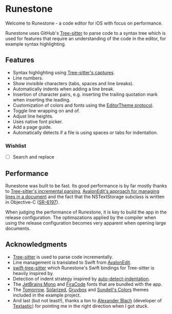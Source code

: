 # Runestone

Welcome to Runestone - a code editor for iOS with focus on performance.

Runestone uses GitHub's [Tree-sitter](https://tree-sitter.github.io/tree-sitter/) to parse code to a syntax tree which is used for features that require an understanding of the code in the editor, for example syntax highlighting.

## Features

- Syntax highlighting using [Tree-sitter's captures](https://tree-sitter.github.io/tree-sitter/syntax-highlighting#highlights).
- Line numbers.
- Show invisible characters (tabs, spaces and line breaks).
- Automatically indents when adding a line break.
- Insertion of character pairs, e.g. inserting the trailing quotation mark when inserting the leading.
- Customization of colors and fonts using the [EditorTheme protocol](https://github.com/simonbs/Runestone/blob/main/Sources/Runestone/Editor/EditorTheme.swift).
- Toggle line wrapping on and of.
- Adjust line heights.
- Uses native font picker.
- Add a page guide.
- Automatically detects if a file is using spaces or tabs for indentation.

### Wishlist

- [ ] Search and replace

## Performance

Runestone was built to be fast. Its good performance is by far mostly thanks to [Tree-sitter's incremental parsing](https://tree-sitter.github.io/tree-sitter/), [AvalonEdit's approach for managing lines in a document](https://github.com/icsharpcode/AvalonEdit/blob/master/ICSharpCode.AvalonEdit/Document/DocumentLineTree.cs) and the fact that the NSTextStorage subclass is written in Objective-C ([SR-6197](https://bugs.swift.org/plugins/servlet/mobile#issue/SR-6197)).

When judging the performance of Runestone, it is key to build the app in the release configuration. The optimazations applied by the compiler when using the release configuration becomes very apparent when opening large documents.

## Acknowledgments

- [Tree-sitter](https://tree-sitter.github.io/tree-sitter) is used to parse code incrementally.
- Line management is translated to Swift from [AvalonEdit](https://github.com/icsharpcode/AvalonEdit).
- [swift-tree-sitter](https://github.com/viktorstrate/swift-tree-sitter) which Runestone's Swift bindings for Tree-sitter is heavily inspired by.
- Detection of indent strategy inspired by [auto-detect-indentation](https://github.com/jtokoph/auto-detect-indentation).
- The [JetBrains Mono](https://www.jetbrains.com/lp/mono/) and [FiraCode](https://github.com/tonsky/FiraCode) fonts that are bundled with the app.
- The [Tomorrow](https://github.com/chriskempson/tomorrow-theme), [Solarized](https://ethanschoonover.com/solarized/), [Gruvbox](https://github.com/morhetz/gruvbox) and [Sundell's Colors](https://github.com/JohnSundell/XcodeTheme) themes included in the example project.
- And last (but not least!), thanks a ton to [Alexander Blach](https://twitter.com/Lextar) (developer of [Textastic](https://www.textasticapp.com)) for pointing me in the right direction when I got stuck.
